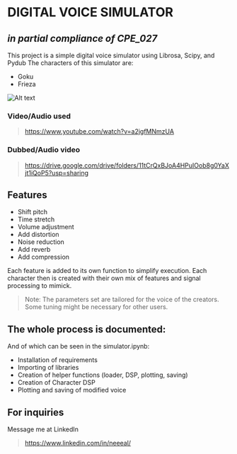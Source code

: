 # DIGITAL VOICE SIMULATOR
## _in partial compliance of CPE_027_

This project is a simple digital voice simulator using Librosa, Scipy, and Pydub
The characters of this simulator are:
- Goku
- Frieza

![Alt text](https://static.wikia.nocookie.net/dragonball/images/9/96/GokuVsFriezaEp102.png/revision/latest?cb=20180711212915 "goku vs frieza")



### Video/Audio used
> https://www.youtube.com/watch?v=a2jgfMNmzUA

### Dubbed/Audio video
>https://drive.google.com/drive/folders/11tCrQxBJoA4HPuIOob8g0YaXjt1iQoP5?usp=sharing

## Features
- Shift pitch
- Time stretch
- Volume adjustment
- Add distortion
- Noise reduction
- Add reverb
- Add compression

Each feature is added to its own function to simplify execution.
Each character then is created with their own mix of features and
signal processing to mimick.

> Note:
> The parameters set are tailored for the voice of the creators.
> Some tuning might be necessary for other users.

## The whole process is documented:
And of which can be seen in the simulator.ipynb:
- Installation of requirements
- Importing of libraries
- Creation of helper functions (loader, DSP, plotting, saving)
- Creation of Character DSP
- Plotting and saving of modified voice

## For inquiries
Message me at LinkedIn
> https://www.linkedin.com/in/neeeal/
